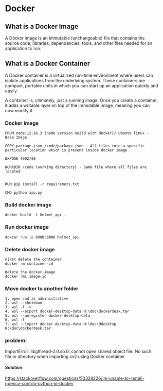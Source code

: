 # Docker

## What is a Docker Image

A Docker image is an immutable (unchangeable) file that contains the source code, libraries, dependencies, tools, and other files needed for an application to run.


## What is a Docker Container

A Docker container is a virtualized run-time environment where users can isolate applications from the underlying system. These containers are compact, portable units in which you can start up an application quickly and easily.

A container is, ultimately, just a running image. Once you create a container, it adds a writable layer on top of the immutable image, meaning you can now modify it.


### Docker Image

    FROM node:12.16.3 (node version build with docker)/ Ubuntu linux - Base Image

    COPY package.json /code/package.json - All files into a specific particular location which is present inside docker image

    EXPOSE 4002/80

    WORKDIR /code (working directory) - Same file where all files are located


    RUN pip install -r requiremets.txt

    CMD python app.py



### Build docker image

    docker build -t helmet_api .


### Run docker image

    dokcer run -p 8000:8000 helmet_api
 

### Delete docker image

    First delete the container 
    docker rm container-id
    
    Delete the docker-image
    docker rmi image-id
 
### Move docker to another folder

    1. open cmd as administrative
    2. wsl --shutdown
    3. wsl -l -v
    4. wsl --export docker-desktop-data H:\doc\dockerdesk.tar
    5. wsl --unregister docker-desktop-data
    6. wsl -l
    7. wsl --import docker-desktop-data H:\doc\ddesktop H:\doc\dockerdesk.tar
    
 
### problem:

ImportError: libgthread-2.0.so.0: cannot open shared object file: No such file or directory when importing cv2 using Docker container

#### Solution

https://stackoverflow.com/questions/53328226/im-unable-to-install-opencv-contrib-python-in-docker
